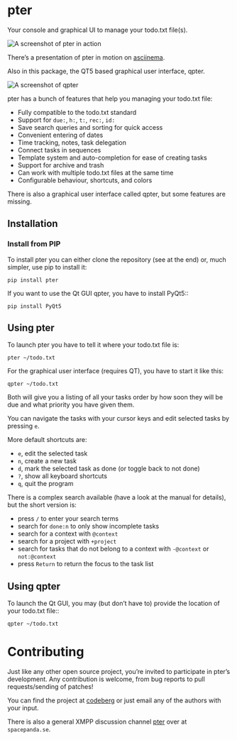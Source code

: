 # pter

Your console and graphical UI to manage your todo.txt file(s).

![A screenshot of pter in action](doc/pter.png)

There’s a presentation of pter in motion on [asciinema](https://asciinema.org/a/629376).

Also in this package, the QT5 based graphical user interface, qpter.

![A screenshot of qpter](doc/qpter.png)

pter has a bunch of features that help you managing your todo.txt file:

 - Fully compatible to the todo.txt standard
 - Support for `due:`, `h:`, `t:`, `rec:`, `id:`
 - Save search queries and sorting for quick access
 - Convenient entering of dates
 - Time tracking, notes, task delegation
 - Connect tasks in sequences
 - Template system and auto-completion for ease of creating tasks
 - Support for archive and trash
 - Can work with multiple todo.txt files at the same time
 - Configurable behaviour, shortcuts, and colors

There is also a graphical user interface called qpter, but some features
are missing.


## Installation

### Install from PIP

To install pter you can either clone the repository (see at the end) or, much
simpler, use pip to install it:

    pip install pter

If you want to use the Qt GUI qpter, you have to install PyQt5::

    pip install PyQt5


## Using pter

To launch pter you have to tell it where your todo.txt file is:

    pter ~/todo.txt

For the graphical user interface (requires QT), you have to start it like
this:

    qpter ~/todo.txt

Both will give you a listing of all your tasks order by how soon they will be
due and what priority you have given them.

You can navigate the tasks with your cursor keys and edit selected tasks by
pressing `e`.

More default shortcuts are:

 - `e`, edit the selected task
 - `n`, create a new task
 - `d`, mark the selected task as done (or toggle back to not done)
 - `?`, show all keyboard shortcuts
 - `q`, quit the program

There is a complex search available (have a look at the manual for details), but the short version is:

 - press `/` to enter your search terms
 - search for `done:n` to only show incomplete tasks
 - search for a context with `@context`
 - search for a project with `+project`
 - search for tasks that do not belong to a context with `-@context` or `not:@context`
 - press `Return` to return the focus to the task list


## Using qpter

To launch the Qt GUI, you may (but don’t have to) provide the location of your
todo.txt file::

    qpter ~/todo.txt


# Contributing

Just like any other open source project, you’re invited to participate in
pter’s development. Any contribution is welcome, from bug reports to pull
requests/sending of patches!

You can find the project at [codeberg](https://codeberg.org/vonshednob/pter)
or just email any of the authors with your input.

There is also a general XMPP discussion channel [pter](xmpp:pter@rooms.spacepanda.se?join)
over at `spacepanda.se`.

